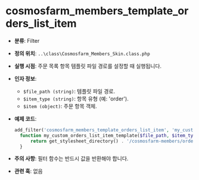 # cosmosfarm_members_template_orders_list_item

- **분류**: Filter
- **정의 위치**: `..\class\Cosmosfarm_Members_Skin.class.php`
- **실행 시점**: 주문 목록 항목 템플릿 파일 경로를 설정할 때 실행됩니다.
- **인자 정보**:
  - `$file_path (string)`: 템플릿 파일 경로.
  - `$item_type (string)`: 항목 유형 (예: 'order').
  - `$item (object)`: 주문 항목 객체.
- **예제 코드**:

  ```php
  add_filter('cosmosfarm_members_template_orders_list_item', 'my_custom_orders_list_item_template', 10, 3);
    function my_custom_orders_list_item_template($file_path, $item_type, $item) {
        return get_stylesheet_directory() . '/cosmosfarm-members/orders-list-item.php';
    }
  ```

- **주의 사항**: 필터 함수는 반드시 값을 반환해야 합니다.
- **관련 훅**: 없음
